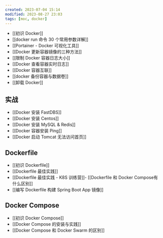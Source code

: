 ```yaml
---
created: 2023-07-04 15:14
modified: 2023-08-27 23:03
tags: [moc, docker]
---
```


- [[初识 Docker]]
- [[docker run 命令 30 个常用参数详解]]
- [[Portainer - Docker 可视化工具]]
- [[Docker 更新容器镜像的三种方法]]
- [[限制 Docker 容器日志大小]]
- [[Docker 查看容器实时日志]]
- [[Docker 容器互联]]
- [[docker 备份容器与数据卷]]
- [[卸载 Docker]]

## 实战

- [[Docker 安装 FastDBS]]
- [[Docker 安装 Centos]]
- [[Docker 安装 MySQL & Redis]]
- [[Docker 容器安装 Ping]]
- [[Docker 启动 Tomcat 无法访问首页]]

## Dockerfile

- [[初识 Dockerfile]]
- [[Dockerfile 最佳实践]]
- [[Dockerfile 最佳实践 - K8S 训练营]]- [[Dockerfile 和 Docker Compose有什么区别]]
- [[编写 Dockerfile 构建 Spring Boot App 镜像]]

## Docker Compose

- [[初识 Docker Compose]]
- [[Docker Compose 的安装与实践]]
- [[Docker Compose 和 Docker Swarm 的区别]]

